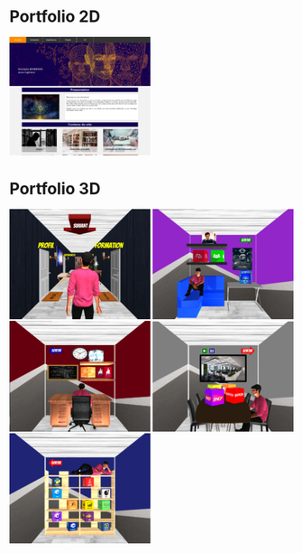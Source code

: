 # Portfolio 2D


<img src="/resources/images/portfolio2D.png?raw=true" alt="portfolio2D" style="width: 250px;"/>


# Portfolio 3D

<img src="/resources/images/portfolio3D.png?raw=true" alt="portfolio3D" style="width: 250px;"/>

<img src="/resources/images/portfolio3D-0.png?raw=true" alt="portfolio3D" style="width: 250px;"/>

<img src="/resources/images/portfolio3D-1.png?raw=true" alt="portfolio3D" style="width: 250px;"/>

<img src="/resources/images/portfolio3D-2.png?raw=true" alt="portfolio3D" style="width: 250px;"/>

<img src="/resources/images/portfolio3D-3.png?raw=true" alt="portfolio3D" style="width: 250px;"/>